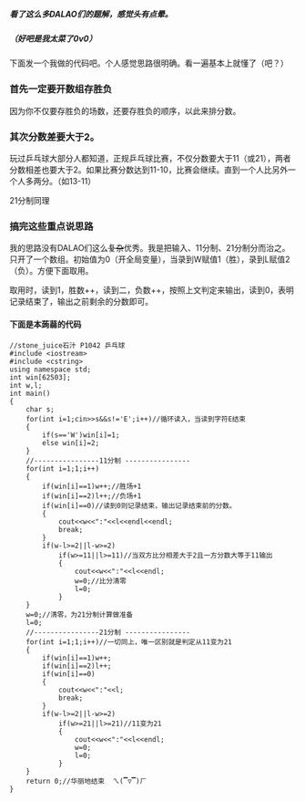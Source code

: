 <h5>看了这么多DALAO们的题解，感觉头有点晕。</h5>
<h5>（好吧是我太菜了0v0）</h5>
<p>下面发一个我做的代码吧。个人感觉思路很明确。看一遍基本上就懂了（吧？）</p>
<h3>首先一定要开数组存胜负</h3>
<p>因为你不仅要存胜负的场数，还要存胜负的顺序，以此来排分数。</p>
<h3>其次分数差要大于2。</h3>
<p>玩过乒乓球大部分人都知道，正规乒乓球比赛，不仅分数要大于11（或21），两者分数相差也要大于2。如果比赛分数达到11-10，比赛会继续。直到一个人比另外一个人多两分。（如13-11）</p>
<p>21分制同理</p>
<h3>搞完这些重点说思路</h3>
<p>我的思路没有DALAO们这么<s>复杂</s>优秀。我是把输入、11分制、21分制分而治之。只开了一个数组。初始值为0（开全局变量），当录到W赋值1（胜），录到L赋值2（负）。方便下面取用。</p>
<p>取用时，读到1，胜数++，读到二，负数++，按照上文判定来输出，读到0，表明记录结束了，输出之前剩余的分数即可。</p>
<h4>下面是本蒟蒻的代码</h4>
<pre><code data-rendered-lang="cpp"><span class="hljs-comment">//stone_juice石汁 P1042 乒乓球</span>
<span class="hljs-meta">#<span class="hljs-meta-keyword">include</span> <span class="hljs-meta-string">&lt;iostream&gt;</span></span>
<span class="hljs-meta">#<span class="hljs-meta-keyword">include</span> <span class="hljs-meta-string">&lt;cstring&gt;</span></span>
<span class="hljs-keyword">using</span> <span class="hljs-keyword">namespace</span> <span class="hljs-built_in">std</span>;
<span class="hljs-keyword">int</span> win[<span class="hljs-number">62503</span>]; 
<span class="hljs-keyword">int</span> w,l;
<span class="hljs-function"><span class="hljs-keyword">int</span> <span class="hljs-title">main</span><span class="hljs-params">()</span>
</span>{
	<span class="hljs-keyword">char</span> s;
	<span class="hljs-keyword">for</span>(<span class="hljs-keyword">int</span> i=<span class="hljs-number">1</span>;<span class="hljs-built_in">cin</span>&gt;&gt;s&amp;&amp;s!=<span class="hljs-string">'E'</span>;i++)<span class="hljs-comment">//循环读入，当读到字符E结束 </span>
	{
		<span class="hljs-keyword">if</span>(s==<span class="hljs-string">'W'</span>)win[i]=<span class="hljs-number">1</span>; 
		<span class="hljs-keyword">else</span> win[i]=<span class="hljs-number">2</span>; 
	}
	<span class="hljs-comment">//----------------11分制 ----------------</span>
	<span class="hljs-keyword">for</span>(<span class="hljs-keyword">int</span> i=<span class="hljs-number">1</span>;<span class="hljs-number">1</span>;i++)
	{
		<span class="hljs-keyword">if</span>(win[i]==<span class="hljs-number">1</span>)w++;<span class="hljs-comment">//胜场+1 </span>
		<span class="hljs-keyword">if</span>(win[i]==<span class="hljs-number">2</span>)l++;<span class="hljs-comment">//负场+1 </span>
		<span class="hljs-keyword">if</span>(win[i]==<span class="hljs-number">0</span>)<span class="hljs-comment">//读到0则记录结束，输出记录结束前的分数。 </span>
		{
			<span class="hljs-built_in">cout</span>&lt;&lt;w&lt;&lt;<span class="hljs-string">":"</span>&lt;&lt;l&lt;&lt;<span class="hljs-built_in">endl</span>&lt;&lt;<span class="hljs-built_in">endl</span>;
			<span class="hljs-keyword">break</span>;
		}
		<span class="hljs-keyword">if</span>(w-l&gt;=<span class="hljs-number">2</span>||l-w&gt;=<span class="hljs-number">2</span>)
			<span class="hljs-keyword">if</span>(w&gt;=<span class="hljs-number">11</span>||l&gt;=<span class="hljs-number">11</span>)<span class="hljs-comment">//当双方比分相差大于2且一方分数大等于11输出 </span>
			{
				<span class="hljs-built_in">cout</span>&lt;&lt;w&lt;&lt;<span class="hljs-string">":"</span>&lt;&lt;l&lt;&lt;<span class="hljs-built_in">endl</span>;
				w=<span class="hljs-number">0</span>;<span class="hljs-comment">//比分清零 </span>
				l=<span class="hljs-number">0</span>;
			}
	}
	w=<span class="hljs-number">0</span>;<span class="hljs-comment">//清零，为21分制计算做准备 </span>
	l=<span class="hljs-number">0</span>;
	<span class="hljs-comment">//----------------21分制 ----------------</span>
	<span class="hljs-keyword">for</span>(<span class="hljs-keyword">int</span> i=<span class="hljs-number">1</span>;<span class="hljs-number">1</span>;i++)<span class="hljs-comment">//一切同上，唯一区别就是判定从11变为21 </span>
	{
		<span class="hljs-keyword">if</span>(win[i]==<span class="hljs-number">1</span>)w++;
		<span class="hljs-keyword">if</span>(win[i]==<span class="hljs-number">2</span>)l++;
		<span class="hljs-keyword">if</span>(win[i]==<span class="hljs-number">0</span>)
		{
			<span class="hljs-built_in">cout</span>&lt;&lt;w&lt;&lt;<span class="hljs-string">":"</span>&lt;&lt;l;
			<span class="hljs-keyword">break</span>;
		}
		<span class="hljs-keyword">if</span>(w-l&gt;=<span class="hljs-number">2</span>||l-w&gt;=<span class="hljs-number">2</span>)
			<span class="hljs-keyword">if</span>(w&gt;=<span class="hljs-number">21</span>||l&gt;=<span class="hljs-number">21</span>)<span class="hljs-comment">//11变为21 </span>
			{
				<span class="hljs-built_in">cout</span>&lt;&lt;w&lt;&lt;<span class="hljs-string">":"</span>&lt;&lt;l&lt;&lt;<span class="hljs-built_in">endl</span>;
				w=<span class="hljs-number">0</span>;
				l=<span class="hljs-number">0</span>;
			}
	}
	<span class="hljs-keyword">return</span> <span class="hljs-number">0</span>;<span class="hljs-comment">//华丽地结束  ㄟ(▔▽▔)ㄏ</span>
} 
</code></pre>
